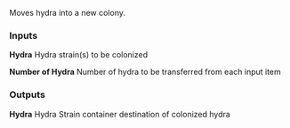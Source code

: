 Moves hydra into a new colony.

### Inputs

**Hydra** Hydra strain(s) to be colonized

**Number of Hydra** Number of hydra to be transferred from each input item

### Outputs

**Hydra** Hydra Strain container destination of colonized hydra